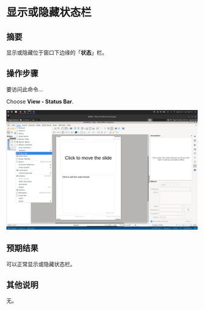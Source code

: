# 显示或隐藏状态栏

## 摘要

显示或隐藏位于窗口下边缘的「**状态**」栏。

## 操作步骤

要访问此命令...

Choose **View - Status Bar**.

![](./img/显示或隐藏状态栏-1.png)

## 预期结果

可以正常显示或隐藏状态栏。

## 其他说明

无。
